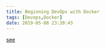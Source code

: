 ```yaml
---
title: Beginning DevOps with Docker
tags: [Devops,Docker]
date: 2019-05-08 23:20:43
---
```


[see](https://docs.00root.com)
